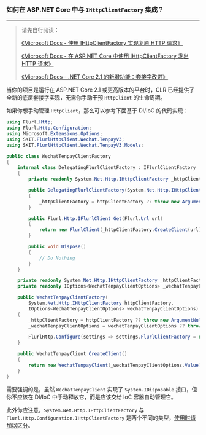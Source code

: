 ﻿### 如何在 ASP.NET Core 中与 `IHttpClientFactory` 集成？

---

> 请先自行阅读：
>
> [《Microsoft Docs - 使用 IHttpClientFactory 实现复原 HTTP 请求》](https://docs.microsoft.com/zh-cn/dotnet/architecture/microservices/implement-resilient-applications/use-httpclientfactory-to-implement-resilient-http-requests)
>
> [《Microsoft Docs - 在 ASP.NET Core 中使用 IHttpClientFactory 发出 HTTP 请求》](https://docs.microsoft.com/zh-cn/aspnet/core/fundamentals/http-requests#httpclient-and-lifetime-management)
>
> [《Microsoft Docs - .NET Core 2.1 的新增功能：套接字改进》](https://docs.microsoft.com/zh-CN/dotnet/core/whats-new/dotnet-core-2-1#sockets-improvements)

当你的项目是运行在 ASP.NET Core 2.1 或更高版本的平台时，CLR 已经提供了全新的底层套接字实现，无需你手动干预 `HttpClient` 的生命周期。

如果你想手动管理 `HttpClient`，那么可以参考下面基于 DI/IoC 的代码实现：

```csharp
using Flurl.Http;
using Flurl.Http.Configuration;
using Microsoft.Extensions.Options;
using SKIT.FlurlHttpClient.Wechat.TenpayV3;
using SKIT.FlurlHttpClient.Wechat.TenpayV3.Models;

public class WechatTenpayClientFactory
{
    internal class DelegatingFlurlClientFactory : IFlurlClientFactory
    {
        private readonly System.Net.Http.IHttpClientFactory _httpClientFactory;

        public DelegatingFlurlClientFactory(System.Net.Http.IHttpClientFactory httpClientFactory)
        {
            _httpClientFactory = httpClientFactory ?? throw new ArgumentNullException(nameof(httpClientFactory));
        }

        public Flurl.Http.IFlurlClient Get(Flurl.Url url)
        {
            return new FlurlClient(_httpClientFactory.CreateClient(url));
        }

        public void Dispose()
        {
            // Do Nothing
        }
    }

    private readonly System.Net.Http.IHttpClientFactory _httpClientFactory;
    private readonly IOptions<WechatTenpayClientOptions> _wechatTenpayClientOptions;

    public WechatTenpayClientFactory(
        System.Net.Http.IHttpClientFactory httpClientFactory,
        IOptions<WechatTenpayClientOptions> wechatTenpayClientOptions)
    {
        _httpClientFactory = httpClientFactory ?? throw new ArgumentNullException(nameof(httpClientFactory));
        _wechatTenpayClientOptions = wechatTenpayClientOptions ?? throw new ArgumentNullException(nameof(wechatTenpayClientOptions));

        FlurlHttp.Configure(settings => settings.FlurlClientFactory = new DelegatingFlurlClientFactory(_httpClientFactory));
    }

    public WechatTenpayClient CreateClient()
    {
        return new WechatTenpayClient(_wechatTenpayClientOptions.Value);
    }
}
```

需要强调的是，虽然 `WechatTenpayClient` 实现了 `System.IDisposable` 接口，但你不应该在 DI/IoC 中手动释放它，而是应该交给 IoC 容器自动管理它。

此外你应注意，`System.Net.Http.IHttpClientFactory` 与 `Flurl.Http.Configuration.IHttpClientFactory` 是两个不同的类型，[使用时请加以区分](https://flurl.dev/docs/configuration/#httpclientfactory)。
